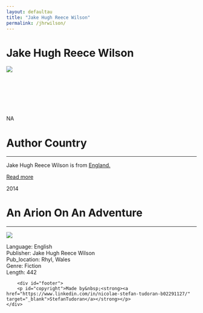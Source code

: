 ```yaml
---
layout: defaultau
title: "Jake Hugh Reece Wilson"
permalink: /jhrwilson/
---
```

<!-- partial:index.partial.html -->
<div class="content">
    <h1>Jake Hugh Reece Wilson</h1>
    <div class="quote">
        <div><img src="https://m.media-amazon.com/images/I/51OIwLvOOpL._SX450_.jpg" class="logo"></div>
    </div>
    <div class="timeline">
        <div style="padding-bottom:100px;"></div>
        <div class="block">
            <div class="date right"><p class="right"> NA </p></div>
            <div class="dot"></div>
            <div class="left first">
            <div class="author_country">
                <h1>Author Country</h1><hr>
          <div class="aclocation">  <p>Jake Hugh Reece Wilson is from <a href="{{ site.baseurl }}/11">England.</a></p></div>
                <div class="acreadmore">  <a href="#" target="_blank">Read more</a></div>
            </div>
            </div>
        </div>
        <div class="block">
            <div class="date left"><p class="left">2014</p></div>
            <div class="dot"></div>
            <div class="right">
                <h1>An Arion On An Adventure</h1><hr>
                <p><img src="https://m.media-amazon.com/images/W/WEBP_402378-T2/images/I/51mFaa9BQ8L._SX331_BO1,204,203,200_.jpg"></p>
                <p>Language: English<br/>
                Publisher: Jake Hugh Reece Wilson<br/>
                Pub_location: Rhyl, Wales<br/>
                Genre: Fiction<br/>
                Length: 442</p>
            </div>
        </div>

        <div id="footer">
        <p id="copyright">Made by&nbsp;<strong><a href="https://www.linkedin.com/in/nicolae-stefan-tudoran-b02291127/" target="_blank">StefanTudoran</a></strong></p>
    </div>
</div>
<!-- partial -->
  <script src='https://cdnjs.cloudflare.com/ajax/libs/jquery/3.1.1/jquery.min.js'></script><script  src="assets/js/authorscript.js"></script>
